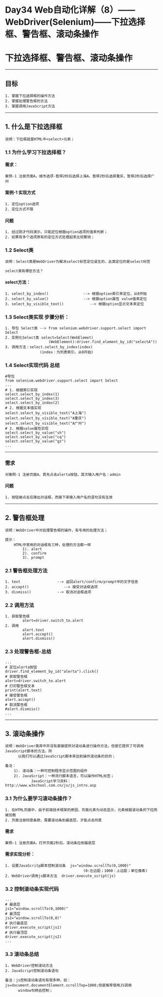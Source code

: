 # Day34 Web自动化详解（8）——WebDriver(Selenium)——**下拉选择框、警告框、滚动条操作**

# 下拉选择框、警告框、滚动条操作

------

## 目标

```
1. 掌握下拉选择框的操作方法
2. 掌握处理警告框的方法
3. 掌握调用JavaScript方法
```

------

## 1. 什么是下拉选择框

```
说明：下拉框就是HTML中<select>元素；
```

### 1.1 为什么学习下拉选择框？

#### 需求：

```
案例-1 注册页面A，城市选项-暂停2秒后选择上海A，暂停2秒后选择重庆，暂停2秒后选择广州
```

#### 案例-1 实现方式

```
1. 定位option选项
2. 定位方式不限
```

#### 问题

```
1. 经过刚才代码演示，只能定位根据option选项的值来判断；
2. 如果有多个选项原有的定位方式处理起来比较繁琐；
```

### 1.2 Select类

```
说明：Select类是WebDriver为解决select标签定位诞生的，此类定位的是select标签

select类有哪些方法？
```

#### select方法：

```
1. select_by_index()                --> 根据option索引来定位，从0开始
2. select_by_value()                --> 根据option属性 value值来定位
3. select_by_visible_text()            --> 根据option显示文本来定位
```

### 1.3 Select类实现 步骤分析：

```
1. 导包 Select类 --> from selenium.webdriver.support.select import Select
2. 实例化Select类 select=Select(WebElemet)
                    (WebElement):driver.find_element_by_id("selectA"))
3. 调用方法：select.select_by_index(index)
                (index：为列表索引，从0开始)
```

### 1.4 Select实现代码 总结

```
#导包
from selenium.webdriver.support.select import Select
...
# 1. 根据索引实现
select.select_by_index(1)
select.select_by_index(3)
select.select_by_index(2)
# 2. 根据文本值实现
select.select_by_visible_text("A上海")
select.select_by_visible_text("A重庆")
select.select_by_visible_text("A广州")
# 3. 根据value属性实现
select.select_by_value("sh")
select.select_by_value("cq")
select.select_by_value("gz")
...
```

------

### 需求

```
对案例-1 注册页面A，首先点击alerta按钮，其次输入用户名：admin
```

#### 问题

```
1. 按钮被点击后弹出对话框，而接下来输入用户名的语句没有生效
```

------

## 2. 警告框处理

```
说明：WebDriver中对处理警告框的操作，有专用的处理方法；

提示：
    HTML中常用的对话框有三种，处理的方法都一样
        1). alert
        2). confirm
        3). prompt
```

### 2.1 警告框处理方法

```
1. text                 --> 返回alert/confirm/prompt中的文字信息
2. accept()                --> 接受对话框选项
3. dismiss()            --> 取消对话框选项
```

### 2.2 调用方法

```
1. 获取警告框 
        alert=driver.switch_to.alert
2. 调用
        alert.text
        alert.accept()
        alert.dismiss()
```

### 2.3 处理警告框-总结

```
...
# 定位alerta按钮
driver.find_element_by_id("alerta").click()
# 获取警告框
alert=driver.switch_to.alert
# 打印警告框文本
print(alert.text)
# 接受警告框
alert.accept()
# 取消警告框
#alert.dismiss()
...
```

------

## 3. 滚动条操作

```
说明：WebDriver类库中并没有直接提供对滚动条进行操作方法，但是它提供了可调用JavaScript脚本的方法，所
      以我们可以通过JavaScript脚本来达到操作滚动条的目的；

备注：
    1). 滚动条：一种可控制程序显示范围的组件
    2). JavaScript：一种流行脚本语言，可以操作HTML标签；
            JavaScript学习资料：http://www.w3school.com.cn/js/js_intro.asp
```

### 3.1 为什么要学习滚动条操作？

```
1. 在HTML页面中，由于前端技术框架的原因，页面元素为动态显示，元素根据滚动条的下拉而被加载
2. 页面注册同意条款，需要滚动条到最底层，才能点击同意
```

#### 需求

```
案例-1 注册页面A，打开页面2秒后，滚动条拉倒最底层
```

#### 需求实现分析：

```
1. 设置JavaScritp脚本控制滚动条  js="window.scrollTo(0,1000)"
                                    (0:左边距；1000：上边距；单位像素)
2. WebDriver调用js脚本方法  driver.execute_script(js)
```

### 3.2 控制滚动条实现代码

```
...
# 最底层
js1="window.scrollTo(0,1000)"
# 最顶层
js2="window.scrollTo(0,0)"
# 执行最底层
driver.execute_script(js1)
# 执行最顶层
driver.execute_script(js2)
...
```

### 3.3 滚动条总结

```
1. WebDriver控制滚动方法
2. JavaScript控制滚动条语句

备注：js控制滚动条语句有很多种，如：js=document.documentElement.scrollTop=1000;但是推荐使用JS调用
      window句柄去控制；
```